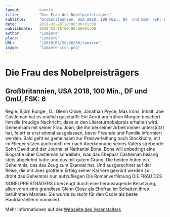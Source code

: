```yaml
---
layout:        events
title:         "Die Frau des Nobelpreisträgers"
subtitle:      "Großbritannien, USA 2018, 100 Min., DF  und OmU, FSK: 6"
date:          2019-03-28T20:00:00+01:00
publishdate:   2019-03-18T00:00:00+01:00
author:        "Lumiere"
place:         "Lumiere"
URL:           "/2019/03/28/20/00/lumiere"
image:         "lumiere-icon.png"
---
```


Die Frau des Nobelpreisträgers
===========

Großbritannien, USA 2018, 100 Min., DF  und OmU, FSK: 6
-----------

Regie: Björn Runge , D.: Glenn Close, Jonathan Pryce, Max Irons, Inhalt: Joe Castleman hat es endlich geschafft: Ein Anruf am frühen Morgen beschert ihm die freudige Nachricht, dass er den Literaturnobelpreis erhalten wird. Gemeinsam mit seiner Frau Joan, die ihn bei seiner Arbeit immer unterstützt hat, feiert er erst einmal ausgelassen, bevor Freunde und Familie informiert werden. Bald geht es gemeinsam zur Preisverleihung nach Stockholm, mit im Flieger sitzen auch noch der nach Anerkennung seines Vaters strebende Sohn David und der Journalist Nathaniel Bone. Bone will unbedingt eine Biografie über Castleman schreiben, was das Ehepaar Castleman bislang stets abgelehnt hatte und das mit gutem Grund: Die beiden hüten ein Geheimnis, das das Zeug zum Skandal hat. Und ausgerechnet auf der Reise, die mit Joes größtem Erfolg seiner Karriere gekrönt werden soll, droht das Geheimnis nun aufzufliegen Die Romanverfilmung DIE FRAU DES NOBELPREISTRÄGERS überzeugt durch eine herausragende Besetzung, allen voran eine grandiose Glenn Close als Ehefrau im Schatten ihres berühmten Mannes. Sie wurde zu recht für den Oscar als beste Hautdarstellerin nominiert.

Mehr informationen auf der [Webseite des Veranstalters](http://www.lumiere.de/19/03/fraunobel.htm)
